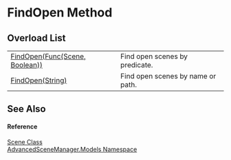 # FindOpen Method


## Overload List
<table>
<tr>
<td><a href="M_AdvancedSceneManager_Models_Scene_FindOpen">FindOpen(Func(Scene, Boolean))</a></td>
<td>Find open scenes by predicate.</td></tr>
<tr>
<td><a href="M_AdvancedSceneManager_Models_Scene_FindOpen_1">FindOpen(String)</a></td>
<td>Find open scenes by name or path.</td></tr>
</table>

## See Also


#### Reference
<a href="T_AdvancedSceneManager_Models_Scene">Scene Class</a>  
<a href="N_AdvancedSceneManager_Models">AdvancedSceneManager.Models Namespace</a>  
